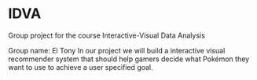 # IDVA
Group project for the course Interactive-Visual Data Analysis

Group name: El Tony
In our project we will build a interactive visual recommender system that should help gamers decide what Pokémon they want to use to achieve a user specified goal.
